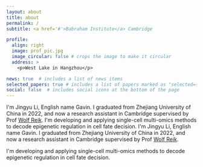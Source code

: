 ```yaml
---
layout: about
title: about
permalink: /
subtitle: <a href='#'>Babraham Institute</a> Cambridge

profile:
  align: right
  image: prof_pic.jpg
  image_circular: false # crops the image to make it circular
  address: >
    <p>West Lake in Hangzhou</p>

news: true  # includes a list of news items
selected_papers: true # includes a list of papers marked as "selected={true}"
social: false  # includes social icons at the bottom of the page
---
```


I'm Jingyu Li, English name Gavin. I graduated from Zhejiang University of China in 2022, and now a research assistant in Cambridge supervised by Prof [Wolf Reik](https://www.babraham.ac.uk/our-research/epigenetics/wolf-reik).  I'm developing and applying single-cell multi-omics methods to decode epigenetic regulation in cell fate decision.
I'm Jingyu Li, English name Gavin. I graduated from Zhejiang University of China in 2022, and now a research assistant in Cambridge supervised by Prof [Wolf Reik](https://www.babraham.ac.uk/our-research/epigenetics/wolf-reik).  



I'm developing and applying single-cell multi-omics methods to decode epigenetic regulation in cell fate decision.
